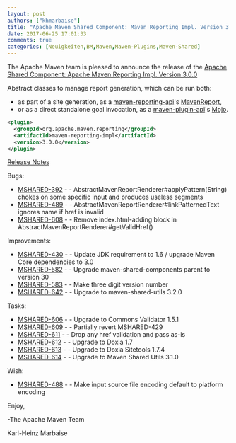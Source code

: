 ```yaml
---
layout: post
authors: ["khmarbaise"]
title: "Apache Maven Shared Component: Maven Reporting Impl. Version 3.0.0 Released"
date: 2017-06-25 17:01:33
comments: true
categories: [Neuigkeiten,BM,Maven,Maven-Plugins,Maven-Shared]
---
```

The Apache Maven team is pleased to announce the release of the 
[Apache Shared Component: Apache Maven Reporting Impl. Version 3.0.0](https://maven.apache.org/shared/maven-reporting-impl/)

Abstract classes to manage report generation, which can be run both:

 * as part of a site generation, as a [maven-reporting-api](https://maven.apache.org/shared/maven-reporting-api/)'s [MavenReport](https://maven.apache.org/shared/maven-reporting-api/apidocs/org/apache/maven/reporting/MavenReport.html),
 * or as a direct standalone goal invocation, as a [maven-plugin-api](https://maven.apache.org/ref/current/maven-plugin-api/)'s [Mojo](https://maven.apache.org/ref/current/maven-plugin-api/apidocs/org/apache/maven/plugin/Mojo.html).


``` xml
<plugin>
  <groupId>org.apache.maven.reporting</groupId>
  <artifactId>maven-reporting-impl</artifactId>
  <version>3.0.0</version>
</plugin>
```

<!-- more -->

[Release Notes](https://issues.apache.org/jira/secure/ReleaseNote.jspa?projectId=12317922&version=12332979)

Bugs:

 * [MSHARED-392](https://issues.apache.org/jira/browse/MSHARED-392) - - AbstractMavenReportRenderer#applyPattern(String) chokes on some specific input and produces useless segments
 * [MSHARED-489](https://issues.apache.org/jira/browse/MSHARED-489) - - AbstractMavenReportRenderer#linkPatternedText ignores name if href is invalid
 * [MSHARED-608](https://issues.apache.org/jira/browse/MSHARED-608) - - Remove index.html-adding block in AbstractMavenReportRenderer#getValidHref()

Improvements:

 * [MSHARED-430](https://issues.apache.org/jira/browse/MSHARED-430) - - Update JDK requirement to 1.6 / upgrade Maven Core dependencies to 3.0
 * [MSHARED-582](https://issues.apache.org/jira/browse/MSHARED-582) - - Upgrade maven-shared-components parent to version 30
 * [MSHARED-583](https://issues.apache.org/jira/browse/MSHARED-583) - - Make three digit version number
 * [MSHARED-642](https://issues.apache.org/jira/browse/MSHARED-642) - - Upgrade to maven-shared-utils 3.2.0

Tasks:

 * [MSHARED-606](https://issues.apache.org/jira/browse/MSHARED-606) - - Upgrade to Commons Validator 1.5.1
 * [MSHARED-609](https://issues.apache.org/jira/browse/MSHARED-609) - - Partially revert MSHARED-429
 * [MSHARED-611](https://issues.apache.org/jira/browse/MSHARED-611) - - Drop any href validation and pass as-is
 * [MSHARED-612](https://issues.apache.org/jira/browse/MSHARED-612) - - Upgrade to Doxia 1.7
 * [MSHARED-613](https://issues.apache.org/jira/browse/MSHARED-613) - - Upgrade to Doxia Sitetools 1.7.4
 * [MSHARED-614](https://issues.apache.org/jira/browse/MSHARED-614) - - Upgrade to Maven Shared Utils 3.1.0

Wish:

 * [MSHARED-488](https://issues.apache.org/jira/browse/MSHARED-488) - - Make input source file encoding default to platform encoding

Enjoy,

-The Apache Maven Team

Karl-Heinz Marbaise
